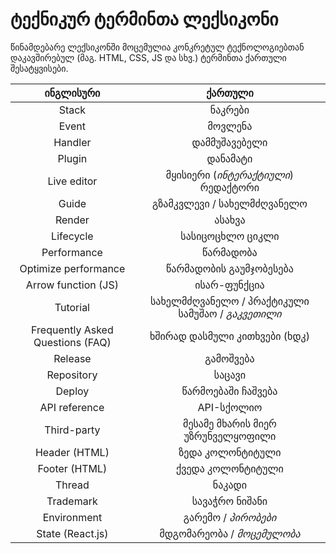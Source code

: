 # ტექნიკურ ტერმინთა ლექსიკონი
წინამდებარე ლექსიკონში მოცემულია კონკრეტულ ტექნოლოგიებთან დაკავშირებულ (მაგ. HTML, CSS, JS და სხვ.) ტერმინთა ქართული შესატყვისები.

| ინგლისური | ქართული |
| :-------------: | :-------------: |
| Stack | ნაკრები |
| Event | მოვლენა |
| Handler | დამმუშავებელი |
| Plugin | დანამატი |
| Live editor | მყისიერი (*ინტერაქტიული*) რედაქტორი |
| Guide | გზამკვლევი / სახელმძღვანელო |
| Render | ასახვა |
| Lifecycle | სასიცოცხლო ციკლი |
| Performance | წარმადობა |
| Optimize performance | წარმადობის გაუმჯობესება |
| Arrow function (JS) | ისარ-ფუნქცია |
| Tutorial | სახელმძღვანელო / პრაქტიკული სამუშაო / *გაკვეთილი* |
| Frequently Asked Questions (FAQ) | ხშირად დასმული კითხვები (ხდკ) |
| Release | გამოშვება |
| Repository | საცავი |
| Deploy | წარმოებაში ჩაშვება |
| API reference | API-სქოლიო |
| Third-party | მესამე მხარის მიერ უზრუნველყოფილი |
| Header (HTML) | ზედა კოლონტიტული |
| Footer (HTML) | ქვედა კოლონტიტული |
| Thread | ნაკადი |
| Trademark | სავაჭრო ნიშანი |
| Environment | გარემო / *პირობები* |
| State (React.js) | მდგომარეობა / *მოცემულობა* |
